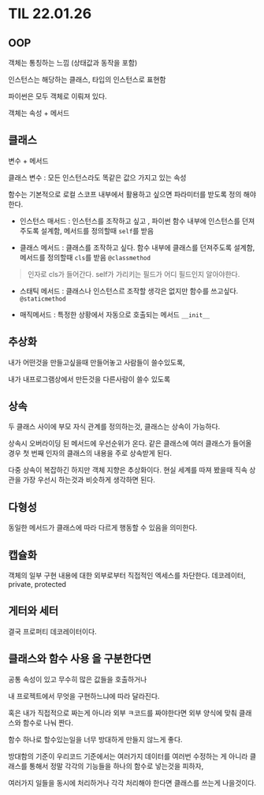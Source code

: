 # TIL 22.01.26

## OOP

객체는 통칭하는 느낌 (상태값과 동작을 포함)

인스턴스는 해당하는 클래스, 타입의 인스턴스로 표현함

파이썬은 모두 객체로 이뤄져 있다.

객체는 속성 + 메서드

## 클래스 

변수 + 메서드

클래스 변수 : 모든 인스턴스라도 똑같은 값으 가지고 있는 속성

함수는 기본적으로 로컬 스코프
내부에서 활용하고 싶으면 파라미터를 받도록 정의 해야한다.

* 인스턴스 매서드 : 인스턴스를 조작하고 
싶고 , 파이썬 함수 내부에 인스턴스를 던져주도록 설계함, 메서드를 정의할때 `self`를 받음

* 클래스 메서드 : 클래스를 조작하고 싶다. 함수 내부에 클래스를 던져주도록 설계함, 메서드를 정의할때 `cls`를 받음
`@classmethod`
> 인자로 cls가 들어간다. self가 가리키는 필드가 어디 필드인지 알아야한다.


* 스태틱 메서드 : 클래스나 인스턴스르 조작할 생각은 없지만 함수를 쓰고싶다.
`@staticmethod`

* 매직메서드 : 특정한 상황에서 자동으로 호출되는 메서드 
`__init__`

## 추상화

내가 어떤것을 만들고싶을때 만들어놓고 사람들이 쓸수있도록, 

내가 내프로그램상에서 만든것을 다른사람이 쓸수 있도록

## 상속

두 클래스 사이에 부모 자식 관계를 정의하는것, 클래스는 상속이 가능하다.

상속시 오버라이딩 된 메서드에 우선순위가 온다. 같은 클래스에 여러 클래스가 들어올 경우 첫 번째 인자의 클래스의 내용을 주로 상속받게 된다.

다중 상속이 복잡하긴 하지만 객체 지향은 추상화이다. 현실 세계를 따져 봤을때 직속 상관을 가장 우선시 하는것과 비슷하게 생각하면 된다.

## 다형성

동일한 메서드가 클래스에 따라 다르게 행동할 수 있음을 의미한다.

## 캡슐화

객체의 일부 구현 내용에 대한 외부로부터 직접적인 엑세스를 차단한다. 데코레이터, private, protected

## 게터와 세터

결국 프로퍼티 데코레이터이다.


## 클래스와 함수 사용 을 구분한다면

공통 속성이 있고 무수히 많은 값들을 호출하거나

내 프로젝트에서 무엇을 구현하느냐에 따라 달라진다.

혹은 내가 직접적으로 짜는게 아니라 외부 ㅋ코드를 짜야한다면 외부 양식에 맞춰 클래스와 함수로 나눠 짠다.

함수 하나로 할수있는일을 너무 방대하게 만들지 않느게 좋다. 

방대함의 기준이 우리코드 기준에서는 여러가지 데이터를 여러번 수정하는 게 아니라 클래스를 통해서 정말 각각의 기능들을 하나의 함수로 넣는것을 피하자,

여러가지 일들을 동시에 처리하거나 각각 처리해야 한다면 클래스를 쓰는게 나을것이다.